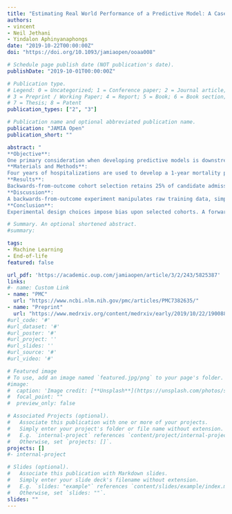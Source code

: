 ```yaml
---
title: "Estimating Real World Performance of a Predictive Model: A Case-Study in Predicting End-of-Life"
authors:
- vincent
- Neil Jethani
- Yindalon Aphinyanaphongs
date: "2019-10-22T00:00:00Z"
doi: "https://doi.org/10.1093/jamiaopen/ooaa008"

# Schedule page publish date (NOT publication's date).
publishDate: "2019-10-01T00:00:00Z"

# Publication type.
# Legend: 0 = Uncategorized; 1 = Conference paper; 2 = Journal article;
# 3 = Preprint / Working Paper; 4 = Report; 5 = Book; 6 = Book section;
# 7 = Thesis; 8 = Patent
publication_types: ["2", "3"]

# Publication name and optional abbreviated publication name.
publication: "JAMIA Open"
publication_short: ""

abstract: "
**Objective**: 
One primary consideration when developing predictive models is downstream effects on future model performance. We conduct experiments to quantify the effects of experimental design choices, namely cohort selection and internal validation methods, on (estimated) real-world model performance.<br>
**Materials and Methods**:
Four years of hospitalizations are used to develop a 1-year mortality prediction model (composite of death or initiation of hospice care). Two common methods to select appropriate patient visits from their encounter history (backwards-from-outcome and forwards-from-admission) are combined with 2 testing cohorts (random and temporal validation). Two models are trained under otherwise identical conditions, and their performances compared. Operating thresholds are selected in each test set and applied to a “real-world” cohort of labeled admissions from another, unused year.<br>
**Results**:
Backwards-from-outcome cohort selection retains 25% of candidate admissions (n = 23 579), whereas forwards-from-admission selection includes many more (n = 92 148). Both selection methods produce similar performances when applied to a random test set. However, when applied to the temporally defined “real-world” set, forwards-from-admission yields higher areas under the ROC and precision recall curves (88.3% and 56.5% vs. 83.2% and 41.6%).<br>
**Discussion**:
A backwards-from-outcome experiment manipulates raw training data, simplifying the experiment. This manipulated data no longer resembles real-world data, resulting in optimistic estimates of test set performance, especially at high precision. In contrast, a forwards-from-admission experiment with a temporally separated test set consistently and conservatively estimates real-world performance.<br>
**Conclusion**:
Experimental design choices impose bias upon selected cohorts. A forwards-from-admission experiment, validated temporally, can conservatively estimate real-world performance."

# Summary. An optional shortened abstract.
#summary: 

tags:
- Machine Learning 
- End-of-life 
featured: false

url_pdf: 'https://academic.oup.com/jamiaopen/article/3/2/243/5825387'
links:
#- name: Custom Link
- name: "PMC"
  url: "https://www.ncbi.nlm.nih.gov/pmc/articles/PMC7382635/"
- name: "Preprint"
  url: "https://www.medrxiv.org/content/medrxiv/early/2019/10/22/19008821.full-text.pdf"
#url_code: '#'
#url_dataset: '#'
#url_poster: '#'
#url_project: ''
#url_slides: ''
#url_source: '#'
#url_video: '#'

# Featured image
# To use, add an image named `featured.jpg/png` to your page's folder. 
#image:
#  caption: 'Image credit: [**Unsplash**](https://unsplash.com/photos/s9CC2SKySJM)'
#  focal_point: ""
#  preview_only: false

# Associated Projects (optional).
#   Associate this publication with one or more of your projects.
#   Simply enter your project's folder or file name without extension.
#   E.g. `internal-project` references `content/project/internal-project/index.md`.
#   Otherwise, set `projects: []`.
projects: []
#- internal-project

# Slides (optional).
#   Associate this publication with Markdown slides.
#   Simply enter your slide deck's filename without extension.
#   E.g. `slides: "example"` references `content/slides/example/index.md`.
#   Otherwise, set `slides: ""`.
slides: ""
---
```


